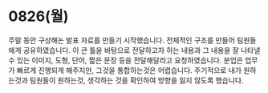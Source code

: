 # 0826(월)

주말 동안 구상해논 발표 자료를 만들기 시작했습니다. 전체적인 구조를 만들어 팀원들에게 공유하였습니다. 이 큰 틀을 바탕으로 전달하고자 하는 내용과 그 내용을 잘 나타낼 수 있는 이미지, 도형, 단어, 짧은 문장 등을 전달해달라고 요청하였습니다. 분업은 업무가 빠르게 진행되게 해주지만, 그것을 통합하는것은 어렵습니다. 주기적으로 내가 원하는것과 팀원들이 원하는것, 생각하는 것을 확인하여 방향을 잃지 않도록 했습니다.